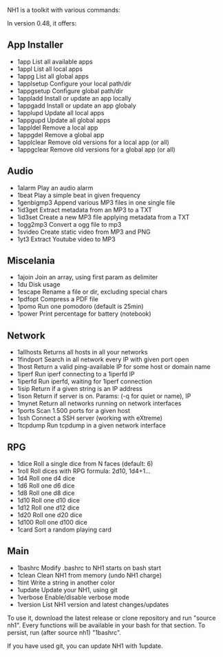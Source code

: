 
NH1 is a toolkit with various commands:

In version 0.48, it offers:

## App Installer
* 1app           List all available apps
* 1appl          List all local apps
* 1appg          List all global apps
* 1applsetup     Configure your local path/dir
* 1appgsetup     Configure global path/dir
* 1appladd       Install or update an app locally
* 1appgadd       Install or update an app globaly
* 1applupd       Update all local apps
* 1appgupd       Update all global apps
* 1appldel       Remove a local app
* 1appgdel       Remove a global app
* 1applclear     Remove old versions for a local app (or all)
* 1appgclear     Remove old versions for a global app (or all)


## Audio
* 1alarm         Play an audio alarm
* 1beat          Play a simple beat in given frequency
* 1genbigmp3     Append various MP3 files in one single file
* 1id3get        Extract metadata from an MP3 to a TXT
* 1id3set        Create a new MP3 file applying metadata from a TXT
* 1ogg2mp3       Convert a ogg file to mp3
* 1svideo        Create static video from MP3 and PNG
* 1yt3           Extract Youtube video to MP3

## Miscelania
* 1ajoin         Join an array, using first param as delimiter
* 1du            Disk usage
* 1escape        Rename a file or dir, excluding special chars
* 1pdfopt        Compress a PDF file
* 1pomo          Run one pomodoro (default is 25min)
* 1power         Print percentage for battery (notebook)


## Network
* 1allhosts      Returns all hosts in all your networks
* 1findport      Search in all network every IP with given port open
* 1host          Return a valid ping-available IP for some host or domain name
* 1iperf         Run iperf connecting to a 1iperfd IP
* 1iperfd        Run iperfd, waiting for 1iperf connection
* 1isip          Return if a given string is an IP address
* 1ison          Return if server is on. Params: (-q for quiet or name), IP
* 1mynet         Return all networks running on network interfaces
* 1ports         Scan 1.500 ports for a given host
* 1ssh           Connect a SSH server (working with eXtreme)
* 1tcpdump       Run tcpdump in a given network interface

## RPG
* 1dice          Roll a single dice from N faces (default: 6)
* 1roll          Roll dices with RPG formula: 2d10, 1d4+1...
* 1d4            Roll one d4 dice
* 1d6            Roll one d6 dice
* 1d8            Roll one d8 dice
* 1d10           Roll one d10 dice
* 1d12           Roll one d12 dice
* 1d20           Roll one d20 dice
* 1d100          Roll one d100 dice
* 1card          Sort a random playing card

## Main
* 1bashrc        Modify .bashrc to NH1 starts on bash start
* 1clean         Clean NH1 from memory (undo NH1 charge)
* 1tint          Write a string in another color
* 1update        Update your NH1, using git
* 1verbose       Enable/disable verbose mode
* 1version       List NH1 version and latest changes/updates

To use it, download the latest release or clone repository and run "source nh1". Every functions will be available
in your bash for that section. To persist, run (after source nh1) "1bashrc".

If you have used git, you can update NH1 with 1update.
